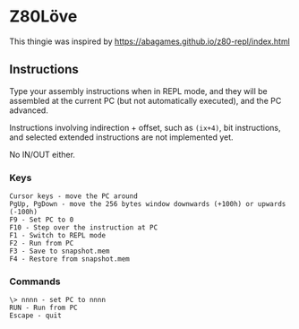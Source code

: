 # Z80Löve

This thingie was inspired by https://abagames.github.io/z80-repl/index.html

## Instructions

Type your assembly instructions when in REPL mode, and they will be assembled at the current PC (but not automatically executed), and the PC advanced.

Instructions involving indirection + offset, such as `(ix+4)`, bit instructions, and selected extended instructions are not implemented yet.

No IN/OUT either.

### Keys

    Cursor keys - move the PC around
    PgUp, PgDown - move the 256 bytes window downwards (+100h) or upwards (-100h)
    F9 - Set PC to 0
    F10 - Step over the instruction at PC
    F1 - Switch to REPL mode
    F2 - Run from PC
    F3 - Save to snapshot.mem
    F4 - Restore from snapshot.mem

### Commands
    \> nnnn - set PC to nnnn
    RUN - Run from PC
    Escape - quit
